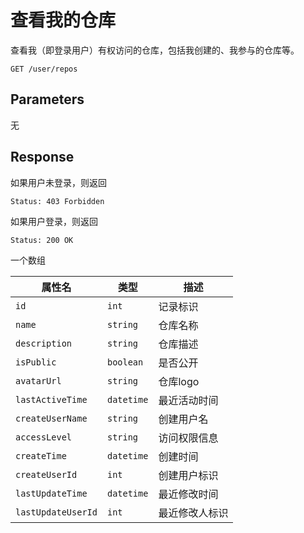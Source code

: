 # 查看我的仓库

查看我（即登录用户）有权访问的仓库，包括我创建的、我参与的仓库等。

```text
GET /user/repos
```

## Parameters

无

## Response

如果用户未登录，则返回

```text
Status: 403 Forbidden
```

如果用户登录，则返回

```text
Status: 200 OK
```

一个数组

| 属性名             | 类型       | 描述           |
| ------------------ | ---------- | -------------- |
| `id`               | `int`      | 记录标识       |
| `name`             | `string`   | 仓库名称       |
| `description`      | `string`   | 仓库描述       |
| `isPublic`         | `boolean`  | 是否公开       |
| `avatarUrl`        | `string`   | 仓库logo       |
| `lastActiveTime`   | `datetime` | 最近活动时间   |
| `createUserName`   | `string`   | 创建用户名     |
| `accessLevel`      | `string`   | 访问权限信息   |
| `createTime`       | `datetime` | 创建时间       |
| `createUserId`     | `int`      | 创建用户标识   |
| `lastUpdateTime`   | `datetime` | 最近修改时间   |
| `lastUpdateUserId` | `int`      | 最近修改人标识 |

